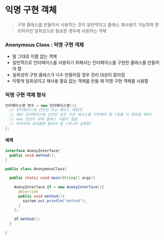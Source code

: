 # 익명 구현 객체

> 구현 클래스를 만들어서 사용하는 것이 일반적이고 클래스 재사용이 가능하여 편리하지만 일회성으로 필요한 경우에 사용하는 객체



### Anonymous Class : 익명 구현 객체

- 말 그대로 이름 없는 객체
- 일반적으로 인터페이스를 사용하기 위해서는 인터페이스를 구현한 클래스를 만들어야 함
- 일회성의 구현 클래스가 다수 만들어질 경우 관리 대상이 많아짐
- 이렇게 일회성이고 재사용 필요 없는 객체를 만들 때 익명 구현 객체를 사용함



### 익명 구현 객체 형식

```java
인터페이스명 변수 = new 인터페이스명(){
  // 인터페이스에 선언된 추상 메소드 재정의
  // 해당 인터페이스에 선언된 모든 추상 메소드를 구현해야 함 (없을 시 컴파일 에러)
  // new 연산자 뒤에 클래스 이름이 없음
  // 마지막에 세미콜론 붙여야 함 (하나의 실행문)
};
```



#### 예제

```java
interface AnonyInterface{
  public void method();
}

public class AnonymousClass{
  
  public static void main(String[] args){
    
    AnonyInterface if = new AnonyInterface(){
      @Override
      public void method(){
        system.out.println("method");
      }
    };
    
    if.method();
  }
  
}
```

